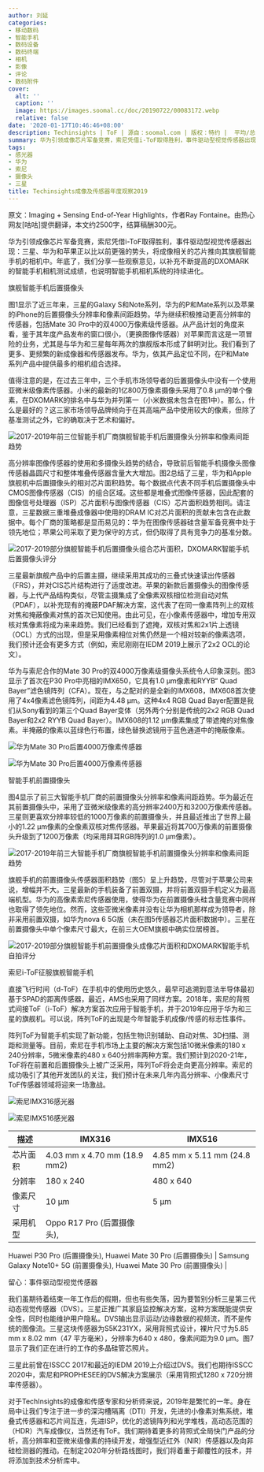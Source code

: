 ```yaml
---
author: 刘延
categories:
- 移动数码
- 智能手机
- 数码设备
- 数码终端
- 相机
- 影像
- 评论
- 数码附件
cover:
  alt: ''
  caption: ''
  image: https://images.soomal.cc/doc/20190722/00083172.webp
  relative: false
date: '2020-01-17T10:46:46+08:00'
description: Techinsights | ToF | 源自：soomal.com | 版权：特约 |  平均/总评分：08.50/51
summary: 华为引领成像芯片军备竞赛，索尼凭借i-ToF取得胜利，事件驱动型视觉传感器出现，三星、华为和苹果正以比以前更强的势头，将成像相关的芯片推向其旗舰智能手机的相机中。年底了，我们分享一些观察意见，以补充不断提高的DXOMARK的智能手机相机测试成绩，也说明智能手机相机系统的持续进化。
tags:
- 感光器
- 华为
- 索尼
- 摄像头
- 三星
title: Techinsights成像及传感器年度观察2019
---
```


原文：Imaging + Sensing End-of-Year Highlights，作者Ray Fontaine。由热心网友[咕咕]提供翻译，本文约2500字，结算稿酬300元。



华为引领成像芯片军备竞赛，索尼凭借i-ToF取得胜利，事件驱动型视觉传感器出现：三星、华为和苹果正以比以前更强的势头，将成像相关的芯片推向其旗舰智能手机的相机中。年底了，我们分享一些观察意见，以补充不断提高的DXOMARK的智能手机相机测试成绩，也说明智能手机相机系统的持续进化。



旗舰智能手机后置摄像头



图1显示了近三年来，三星的Galaxy  S和Note系列，华为的P和Mate系列以及苹果的iPhone的后置摄像头分辨率和像素间距趋势。华为继续积极推动更高分辨率的传感器，包括Mate 30 Pro中的双4000万像素级传感器。从产品计划的角度来看，鉴于其年度产品发布的窗口很小，（更换图像传感器）对苹果而言这是一项冒险的业务，尤其是与华为和三星每年两次的旗舰版本形成了鲜明对比。我们看到了更多、更频繁的新成像器和传感器发布。华为，依其产品定位不同，在P和Mate系列产品中提供最多的相机组合选择。



值得注意的是，在过去三年中，三个手机市场领导者的后置摄像头中没有一个使用亚微米级像素传感器。小米的最新的1亿800万像素摄像头采用了0.8 μm的单个像素，在DXOMARK的排名中与华为并列第一（小米数据未包含在图1中）。那么，什么是最好的？这三家市场领导品牌倾向于在其高端产品中使用较大的像素，但除了基准测试之外，它的确取决于艺术和偏好。



![2017-2019年前三位智能手机厂商旗舰智能手机后置摄像头分辨率和像素间距趋势](https://images.soomal.cc/doc/20200117/00086555.webp)



高分辨率图像传感器的使用和多摄像头趋势的结合，导致前后智能手机摄像头图像传感器晶圆尺寸和整体堆叠传感器含量大大增加。图2总结了三星，华为和Apple旗舰机中后置摄像头的相对芯片面积趋势。每个数据点代表不同手机后置摄像头中CMOS图像传感器（CIS）的组合区域。这些都是堆叠式图像传感器，因此配套的图像信号处理器（ISP）芯片面积与图像传感器（CIS）芯片面积趋势相同。请注意，三星数据三重堆叠成像器中使用的DRAM IC对芯片面积的贡献未包含在此数据中。每个厂商的策略都是显而易见的：华为在图像传感器硅含量军备竞赛中处于领先地位；苹果公司采取了更为保守的方式，但仍取得了具有竞争力的基准分数。



![2017-2019部分旗舰智能手机后置摄像头组合芯片面积，DXOMARK智能手机后置摄像头评分](https://images.soomal.cc/doc/20200117/00086556.webp)



三星最新旗舰产品中的后置主摄，继续采用其成功的三叠式快速读出传感器（FRS），并对CIS芯片结构进行了适度改进。苹果的新款后置摄像头的图像传感器，与上代产品结构类似，尽管主摄集成了全像素双核相位检测自动对焦（PDAF），以补充现有的掩蔽PDAF解决方案，这代表了在同一像素阵列上的双核对焦和掩蔽像素对焦的首次已知使用。由此可见，在小像素传感器中，增加专用双核对焦像素将成为来来趋势。我们已经看到了遮掩，双核对焦和2x1片上透镜（OCL）方式的出现，但是采用像素相位对焦仍然是一个相对较新的像素选项，我们预计还会有更多方式（例如，索尼刚刚在IEDM 2019上展示了2x2 OCL的论文）。



华为与索尼合作的Mate 30 Pro的双4000万像素级摄像头系统令人印象深刻。图3显示了首次在P30 Pro中亮相的IMX650，它具有1.0 μm像素和RYYB“ Quad Bayer”滤色镜阵列（CFA）。现在，与之配对的是全新的IMX608，IMX608首次使用了4x4像素滤色镜阵列，间距为4.48 μm。这种4x4 RGB Quad Bayer配置是我们从Sony看到的第三个Quad Bayer变体（另外两个分别是传统的2x2 RGB Quad Bayer和2x2 RYYB Quad Bayer）。IMX608的1.12 μm像素集成了带遮掩的对焦像素。半掩蔽的像素以蓝绿色行布置，绿色替换滤镜用于蓝色通道中的掩蔽像素。



![华为Mate 30 Pro后置4000万像素传感器](https://images.soomal.cc/doc/20200117/00086557.webp)



![华为Mate 30 Pro后置4000万像素传感器](https://images.soomal.cc/doc/20200117/00086558.webp)



智能手机前置摄像头



图4显示了前三大智能手机厂商的前置摄像头分辨率和像素间距趋势。华为最近在其前置摄像头中，采用了亚微米级像素的高分辨率2400万和3200万像素传感器。三星则更喜欢分辨率较低的1000万像素的前置摄像头，并且最近推出了世界上最小的1.22 μm像素的全像素双核对焦传感器。苹果最近将其700万像素的前置摄像头升级到了1200万像素（均采用拜耳RGB阵列的1.0 μm像素）。



![2017-2019年前三大智能手机厂商旗舰智能手机前置摄像头分辨率和像素间距趋势](https://images.soomal.cc/doc/20200117/00086559.webp)



旗舰手机的前置摄像头传感器面积趋势（图5）呈上升趋势，尽管对于苹果公司来说，增幅并不大。三星最新的手机装备了前置双摄，并将前置双摄手机定义为最高端机型。华为的高像素索尼传感器使用，使得华为在前置摄像头硅含量竞赛中同样也取得了领先地位。然而，这些亚微米像素并没有让华为相机那样成为领导者，除非采用前置双摄，如华为nova 6 5G版（未在图5传感器芯片面积数据中）。三星在前置摄像头中单个像素尺寸最大，在前三大OEM旗舰中确实位居榜首。



![2017-2019部分旗舰智能手机前置摄像头成像芯片面积和DXOMARK智能手机自拍评分](https://images.soomal.cc/doc/20200117/00086560.webp)



索尼i-ToF征服旗舰智能手机



直接飞行时间（d-ToF）在手机中的使用历史悠久，最早可追溯到意法半导体最初基于SPAD的距离传感器，最近，AMS也采用了同样方案。2018年，索尼的背照式间接ToF（i-ToF）解决方案首次应用于智能手机，并于2019年应用于华为和三星的旗舰机。可以说，阵列ToF的出现是今年智能手机成像/传感的标志性事件。



阵列ToF为智能手机实现了新功能，包括生物识别辅助、自动对焦、3D扫描、测距和测量等。目前，索尼在手机市场上主要的解决方案包括10微米像素的180 x 240分辨率，5微米像素的480  x 640分辨率两种方案。我们预计到2020-21年，ToF将在前置和后置摄像头上被广泛采用，阵列ToF将会走向更高分辨率。索尼的成功吸引了其他开发团队的关注，我们预计在未来几年内高分辨率、小像素尺寸ToF传感器领域将迎来一场激战。



![索尼IMX316感光器](https://images.soomal.cc/doc/20200117/00086561_01.webp)



![索尼IMX516感光器](https://images.soomal.cc/doc/20200117/00086562_01.webp)



| 描述 | IMX316 | IMX516 |
| --- | --- | --- |
| 芯片面积 | 4.03 mm x 4.70 mm (18.9 mm2) | 4.85 mm x 5.11 mm (24.8 mm2) |
| 分辨率 | 180 x 240 | 480 x 640 |
| 像素尺寸 | 10 μm | 5 μm |
| 采用机型 | Oppo R17 Pro (后置摄像头),
  Huawei P30 Pro (后置摄像头),
  Huawei Mate 30 Pro (后置摄像头) | Samsung Galaxy Note10+ 5G (前置摄像头),
  Huawei Mate 30 Pro (前置摄像头) |



留心：事件驱动型视觉传感器



我们虽期待着结束一年工作后的假期，但也有些失落，因为要暂别分析三星第三代动态视觉传感器（DVS）。三星正推广其家庭监控解决方案，这种方案既能提供安全性，同时也能维护用户隐私。DVS输出显示运动/边缘数据的视频流，而不是传统的图像流。三星这块传感器为S5K231YX，采用背照式设计，裸片尺寸为5.85 mm x 8.02 mm（47 平方毫米），分辨率为640 x 480，像素间距为9.0 μm。图7显示了我们正在进行的工作的多晶硅管芯照片。



三星此前曾在ISSCC 2017和最近的IEDM 2019上介绍过DVS。我们也期待ISSCC 2020中，索尼和PROPHESEE的DVS解决方案展示（采用背照式1280 x 720分辨率传感器）。



对于TechInsights的成像和传感专家和分析师来说，2019年是繁忙的一年。身在局中让我们专注于进一步的深沟槽隔离（DTI）开发，先进的小像素对焦系统，堆叠式传感器和芯片间互连，先进ISP，优化的滤镜阵列和光学堆栈，高动态范围的（HDR）汽车成像仪，当然还有ToF。我们期待着更多的背照式全局快门产品的分析，高分辨率和亚微米级像素的持续开发，增强型近红外（NIR）传感器以及向非硅检测器的推动。在制定2020年分析路线图时，我们将着重于颠覆性的技术，并将添加到技术分析库中。